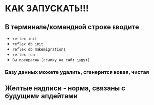 # КАК ЗАПУСКАТЬ!!!

## В терминале/командной строке вводите
- `reflex init`
- `reflex db init`
- `reflex db makemigrations`
- `reflex run`
- `Вы прекрасны (ссылку на сайт дадут)`

### Базу данных можете удалить, сгенерится новая, чистая

## Желтые надписи - норма, связаны с будущими апдейтами